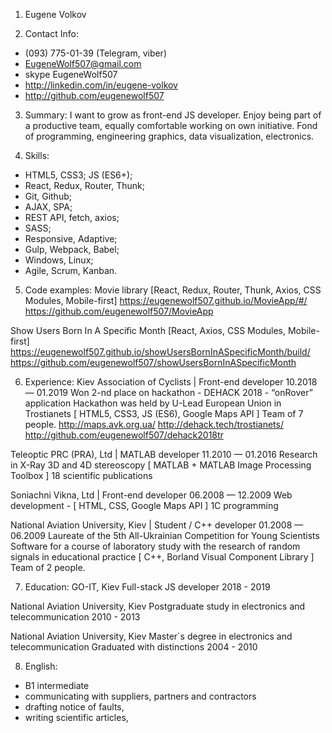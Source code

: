 1. Eugene Volkov

2. Contact Info: 
* (093) 775-01-39 (Telegram, viber)
* EugeneWolf507@gmail.com
* skype EugeneWolf507
* http://linkedin.com/in/eugene-volkov
* http://github.com/eugenewolf507

3. Summary:
I want to grow as front-end JS developer. Enjoy being part of a productive team, equally comfortable working on own initiative.
Fond of programming, engineering graphics, data visualization, electronics.

4. Skills: 
* HTML5, CSS3; JS (ES6+); 
* React, Redux, Router, Thunk; 
* Git, Github; 
* AJAX, SPA; 
* REST API, fetch, axios; 
* SASS; 
* Responsive, Adaptive; 
* Gulp, Webpack, Babel; 
* Windows, Linux; 
* Agile, Scrum, Kanban.

5. Code examples:
Movie library 
[React, Redux, Router, Thunk, Axios, CSS Modules, Mobile-first]
https://eugenewolf507.github.io/MovieApp/#/
https://github.com/eugenewolf507/MovieApp

Show Users Born In A Specific Month
[React, Axios, CSS Modules, Mobile-first]
https://eugenewolf507.github.io/showUsersBornInASpecificMonth/build/
https://github.com/eugenewolf507/showUsersBornInASpecificMonth


6. Experience:
Kiev Association of Cyclists | Front-end developer
10.2018 — 01.2019
Won 2-nd place on hackathon - DEHACK 2018 - “onRover” application
Hackathon was held by U-Lead European Union in Trostianets
[ HTML5, CSS3, JS (ES6), Google Maps API ]
Team of 7 people.
http://maps.avk.org.ua/ 
http://dehack.tech/trostianets/
http://github.com/eugenewolf507/dehack2018tr

Teleoptic PRC (PRA), Ltd | MATLAB developer
11.2010 — 01.2016
Research in X-Ray 3D and 4D stereoscopy
[ MATLAB + MATLAB Image Processing Toolbox ]
18 scientific publications

Soniachni Vikna, Ltd | Front-end developer
06.2008 — 12.2009
Web development - [ HTML, CSS, Google Maps API ]
1C programming

National Aviation University, Kiev | Student / C++ developer
01.2008 — 06.2009
Laureate of the 5th All-Ukrainian Competition for Young Scientists
Software for a course of laboratory study with the research of random
signals in educational practice
[ C++, Borland Visual Component Library ]
Team of 2 people.

7. Education:
GO-IT, Kiev
Full-stack JS developer
2018 - 2019

National Aviation University, Kiev
Postgraduate study in electronics
and telecommunication
2010 - 2013

National Aviation University, Kiev
Master`s degree in electronics and
telecommunication
Graduated with distinctions
2004 - 2010

8. English: 
* B1 intermediate
* communicating with suppliers, partners and contractors
* drafting notice of faults,
* writing scientific articles,
